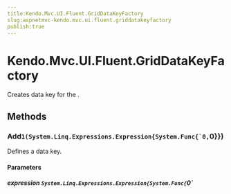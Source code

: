 ```yaml
---
title:Kendo.Mvc.UI.Fluent.GridDataKeyFactory
slug:aspnetmvc-kendo.mvc.ui.fluent.griddatakeyfactory
publish:true
---
```


# Kendo.Mvc.UI.Fluent.GridDataKeyFactory

Creates data key for the .

## Methods

### Add``1(System.Linq.Expressions.Expression{System.Func{`0,``0}})
Defines a data key.

#### Parameters

##### expression `System.Linq.Expressions.Expression{System.Func{`0`